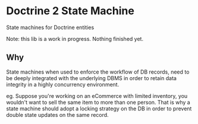 # Doctrine 2 State Machine

State machines for Doctrine entities

Note: this lib is a work in progress. Nothing finished yet.

## Why

State machines when used to enforce the workflow of DB records, need to be deeply integrated with the underlying DBMS in order to retain data integrity in a highly concurrency environment.

eg. Suppose you're working on an eCommerce with limited inventory, you wouldn't want to sell the same item to more than one person. That is why a state machine should adopt a locking strategy on the DB in order to prevent double state updates on the same record.
